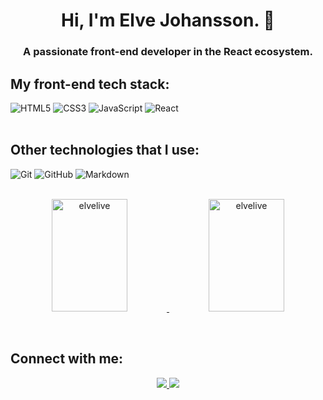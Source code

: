 <h1 align="center">Hi, I'm Elve Johansson. 👋</h1>
<h3 align="center">A passionate front-end developer in the React ecosystem.</h3>


<h2>My front-end tech stack:</h2>

![HTML5](https://img.shields.io/badge/html5%20-%23E34F26.svg?&style=for-the-badge&logo=html5&logoColor=white)
![CSS3](https://img.shields.io/badge/css3%20-%231572B6.svg?&style=for-the-badge&logo=css3&logoColor=white)
![JavaScript](https://img.shields.io/badge/javascript%20-%23323330.svg?&style=for-the-badge&logo=javascript&logoColor=%23F7DF1E)
![React](https://img.shields.io/badge/react%20-%2320232a.svg?&style=for-the-badge&logo=react&logoColor=%2361DAFB)
<br><br>


<h2>Other technologies that I use:</h2>

![Git](https://img.shields.io/badge/git%20-%23F05033.svg?&style=for-the-badge&logo=git&logoColor=white)
![GitHub](https://img.shields.io/badge/github%20-%23121011.svg?&style=for-the-badge&logo=github&logoColor=white)
![Markdown](https://img.shields.io/badge/markdown-%23000000.svg?&style=for-the-badge&logo=markdown&logoColor=white)
<br><br>


<!-- GitHub Stats -->
<p align="center">
  <a href="https://github.com/elvelive">
    <img height="180em" width="49%" src="https://github-readme-stats.vercel.app/api?username=elvelive&show_icons=true" alt="elvelive" />
    <img height="180em" width="49%" src="https://github-readme-stats.vercel.app/api/top-langs/?username=elvelive&layout=compact&hide=html" alt="elvelive" />
  </a>
</p>

<br>

<!-- Social links -->
<h2>Connect with me:</h2>
<p align="center">
  <a href="https://www.youtube.com/channel/UCVt2Vp7CswAlXDzTSuUoJYw?view_as=subscriber" target="blank">
    <img src="https://img.shields.io/badge/elve__live%20-%23FF0000.svg?&style=for-the-badge&logo=YouTube&logoColor=white"/>
  </a>
  <a href="https://www.linkedin.com/in/elvejohansson/" target="blank">
    <img src="https://img.shields.io/badge/Elve Johansson%20-%230077B5.svg?&style=for-the-badge&logo=Linkedin&logoColor=white"/>
  </a>
<p>
